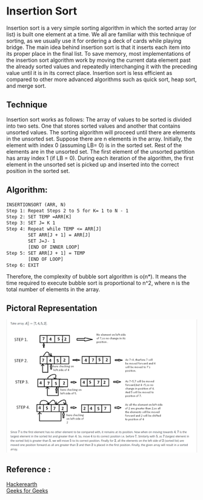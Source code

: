 # Insertion Sort

Insertion sort is a very simple sorting algorithm in which the sorted array (or list) is built one
element at a time. We all are familiar with this technique of sorting, as we usually use it for ordering a deck of cards while playing bridge.
The main idea behind insertion sort is that it inserts each item into its proper place in the final
list. To save memory, most implementations of the insertion sort algorithm work by moving
the current data element past the already sorted values and repeatedly interchanging it with the preceding value until it is in its correct place.
Insertion sort is less efficient as compared to other more advanced algorithms such as quick
sort, heap sort, and merge sort.

## Technique
Insertion sort works as follows:
The array of values to be sorted is divided into two sets. One that stores sorted values and another that contains unsorted values.
The sorting algorithm will proceed until there are elements in the unsorted set.
Suppose there are n elements in the array. Initially, the element with index 0 (assuming LB= 0)  is in the sorted set. Rest of the elements are in the unsorted set.
The first element of the unsorted partition has array index 1 (if LB = 0).
During each iteration of the algorithm, the first element in the unsorted set is picked up and inserted into the correct position in the sorted set.

## Algorithm:
```
INSERTIONSORT (ARR, N)
Step 1: Repeat Steps 2 to 5 for K= 1 to N - 1
Step 2: SET TEMP =ARR[K]
Step 3: SET J= K 1
Step 4: Repeat while TEMP <= ARR[J]
        SET ARR[J + 1] = ARR[J]
        SET J=J- 1
        [END OF INNER LOOP]
Step 5: SET ARR[J + 1] = TEMP
        [END OF LOOP]
Step 6: EXIT
```
Therefore, the complexity of bubble sort algorithm is o(n*). It means the time required to execute bubble sort is proportional to n^2, where n is the total number of elements in the array.

## Pictoral Representation

![Alt text](../images/insertion-sort.png?raw=true "Title")

## Reference :
 <a href="https://www.hackerearth.com/practice/algorithms/sorting/insertion-sort/tutorial/">Hackerearth</a>
 <br>
<a href="https://www.geeksforgeeks.org/insertion-sort/">Geeks for Geeks</a>

